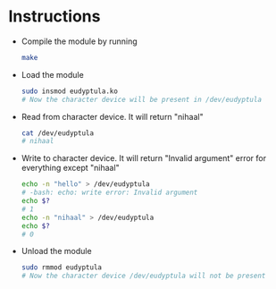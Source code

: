 # Instructions

- Compile the module by running
  ```bash
  make
  ```

- Load the module
  ```bash
  sudo insmod eudyptula.ko
  # Now the character device will be present in /dev/eudyptula
  ```

- Read from character device. It will return "nihaal"
  ```bash
  cat /dev/eudyptula
  # nihaal
  ```

- Write to character device. It will return "Invalid argument" error for everything except "nihaal"
  ```bash
  echo -n "hello" > /dev/eudyptula
  # -bash: echo: write error: Invalid argument
  echo $?
  # 1
  echo -n "nihaal" > /dev/eudyptula
  echo $?
  # 0
  ```

- Unload the module
  ```bash
  sudo rmmod eudyptula
  # Now the character device /dev/eudyptula will not be present
  ```
